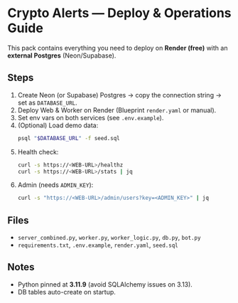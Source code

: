 # Crypto Alerts — Deploy & Operations Guide

This pack contains everything you need to deploy on **Render (free)** with an **external Postgres** (Neon/Supabase).

## Steps
1) Create Neon (or Supabase) Postgres → copy the connection string → set as `DATABASE_URL`.
2) Deploy Web & Worker on Render (Blueprint `render.yaml` or manual).
3) Set env vars on both services (see `.env.example`).
4) (Optional) Load demo data:
   ```bash
   psql "$DATABASE_URL" -f seed.sql
   ```
5) Health check:
   ```bash
   curl -s https://<WEB-URL>/healthz
   curl -s https://<WEB-URL>/stats | jq
   ```
6) Admin (needs `ADMIN_KEY`):
   ```bash
   curl -s "https://<WEB-URL>/admin/users?key=<ADMIN_KEY>" | jq
   ```

## Files
- `server_combined.py`, `worker.py`, `worker_logic.py`, `db.py`, `bot.py`
- `requirements.txt`, `.env.example`, `render.yaml`, `seed.sql`

## Notes
- Python pinned at **3.11.9** (avoid SQLAlchemy issues on 3.13).
- DB tables auto-create on startup.
